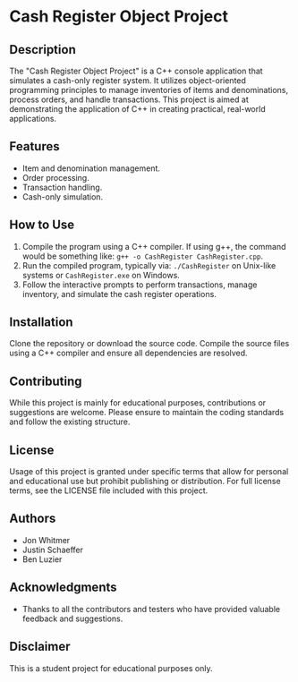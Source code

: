 # Cash Register Object Project

## Description
The "Cash Register Object Project" is a C++ console application that simulates a cash-only register system. It utilizes object-oriented programming principles to manage inventories of items and denominations, process orders, and handle transactions. This project is aimed at demonstrating the application of C++ in creating practical, real-world applications.

## Features
- Item and denomination management.
- Order processing.
- Transaction handling.
- Cash-only simulation.

## How to Use
1. Compile the program using a C++ compiler. If using g++, the command would be something like: `g++ -o CashRegister CashRegister.cpp`.
2. Run the compiled program, typically via: `./CashRegister` on Unix-like systems or `CashRegister.exe` on Windows.
3. Follow the interactive prompts to perform transactions, manage inventory, and simulate the cash register operations.

## Installation
Clone the repository or download the source code. Compile the source files using a C++ compiler and ensure all dependencies are resolved.

## Contributing
While this project is mainly for educational purposes, contributions or suggestions are welcome. Please ensure to maintain the coding standards and follow the existing structure.

## License
Usage of this project is granted under specific terms that allow for personal and educational use but prohibit publishing or distribution. For full license terms, see the LICENSE file included with this project.

## Authors
- Jon Whitmer
- Justin Schaeffer
- Ben Luzier

## Acknowledgments
- Thanks to all the contributors and testers who have provided valuable feedback and suggestions.

## Disclaimer
This is a student project for educational purposes only.
